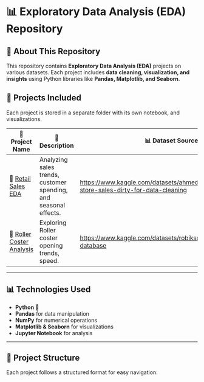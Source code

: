 # 📊 Exploratory Data Analysis (EDA) Repository  

## 📌 About This Repository  
This repository contains **Exploratory Data Analysis (EDA)** projects on various datasets. Each project includes **data cleaning, visualization, and insights** using Python libraries like **Pandas, Matplotlib, and Seaborn**.  

## 🔹 Projects Included  
Each project is stored in a separate folder with its own  notebook, and visualizations.  

| 📂 **Project Name** | 📌 **Description** | 📊 **Dataset Source** |
|------------------|-----------------|----------------|
| 🛒 [Retail Sales EDA](./Retail-Sales-EDA/) | Analyzing sales trends, customer spending, and seasonal effects. |https://www.kaggle.com/datasets/ahmedmohamed2003/retail-store-sales-dirty-for-data-cleaning|
| 🎢 [Roller Coster Analysis](./Roller-Coster-EDA/) | Exploring Roller coster opening trends, speed. |https://www.kaggle.com/datasets/robikscube/rollercoaster-database|

---

## 📊 **Technologies Used**  
- **Python** 🐍  
- **Pandas** for data manipulation  
- **NumPy** for numerical operations  
- **Matplotlib & Seaborn** for visualizations  
- **Jupyter Notebook** for analysis  

---

## 📂 **Project Structure**  
Each project follows a structured format for easy navigation:  


